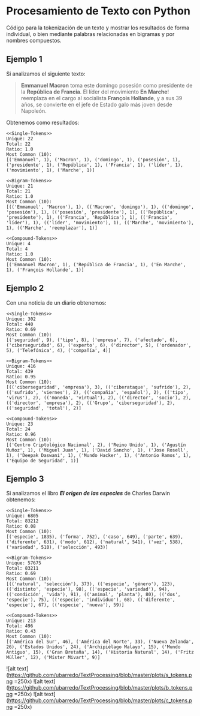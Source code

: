 # Procesamiento de Texto con Python
Código para la tokenización de un texto y mostrar los resultados de forma 
individual, o bien mediante palabras relacionadas en bigramas y por nombres compuestos.

## Ejemplo 1

Si analizamos el siguiente texto:
> **Emmanuel Macron** toma este domingo posesión como presidente de la 
**República de Francia**. El líder del movimiento **En Marche**! reemplaza en 
el cargo al socialista **François Hollande**, y a sus 39 años, se convierte en 
el jefe de Estado galo más joven desde Napoleón.

Obtenemos como resultados:

```
<<Single-Tokens>>
Unique: 22
Total: 22
Ratio: 1.0
Most Common (10):
[('Emmanuel', 1), ('Macron', 1), ('domingo', 1), ('posesión', 1), ('presidente', 1), ('República', 1), ('Francia', 1), ('líder', 1), ('movimiento', 1), ('Marche', 1)]

<<Bigram-Tokens>>
Unique: 21
Total: 21
Ratio: 1.0
Most Common (10):
[(('Emmanuel', 'Macron'), 1), (('Macron', 'domingo'), 1), (('domingo', 'posesión'), 1), (('posesión', 'presidente'), 1), (('República', 'presidente'), 1), (('Francia', 'República'), 1), (('Francia', 'líder'), 1), (('líder', 'movimiento'), 1), (('Marche', 'movimiento'), 1), (('Marche', 'reemplazar'), 1)]

<<Compound-Tokens>>
Unique: 4
Total: 4
Ratio: 1.0
Most Common (10):
[('Emmanuel Macron', 1), ('República de Francia', 1), ('En Marche', 1), ('François Hollande', 1)]
```

## Ejemplo 2

Con una noticia de un diario obtenemos:

```
<<Single-Tokens>>
Unique: 302
Total: 440
Ratio: 0.69
Most Common (10):
[('seguridad', 9), ('tipo', 8), ('empresa', 7), ('afectado', 6), ('ciberseguridad', 6), ('experto', 6), ('director', 5), ('ordenador', 5), ('Telefónica', 4), ('compañía', 4)]

<<Bigram-Tokens>>
Unique: 416
Total: 439
Ratio: 0.95
Most Common (10):
[(('ciberseguridad', 'empresa'), 3), (('ciberataque', 'sufrido'), 2), (('sufrido', 'viernes'), 2), (('compañía', 'español'), 2), (('tipo', 'virus'), 2), (('moneda', 'virtual'), 2), (('director', 'socio'), 2), (('director', 'empresa'), 2), (('Grupo', 'ciberseguridad'), 2), (('seguridad', 'total'), 2)]

<<Compound-Tokens>>
Unique: 23
Total: 24
Ratio: 0.96
Most Common (10):
[('Centro Criptológico Nacional', 2), ('Reino Unido', 1), ('Agustín Muñoz', 1), ('Miguel Juan', 1), ('David Sancho', 1), ('Jose Rosell', 1), ('Deepak Daswani', 1), ('Mundo Hacker', 1), ('Antonio Ramos', 1), ('Equipo de Seguridad', 1)]
```


## Ejemplo 3

Si analizamos el libro **_El origen de las especies_** de Charles Darwin obtenemos:

```
<<Single-Tokens>>
Unique: 6805
Total: 83212
Ratio: 0.08
Most Common (10):
[('especie', 1835), ('forma', 752), ('caso', 649), ('parte', 639), ('diferente', 631), ('modo', 612), ('natural', 541), ('vez', 538), ('variedad', 510), ('selección', 493)]

<<Bigram-Tokens>>
Unique: 57675
Total: 83211
Ratio: 0.69
Most Common (10):
[(('natural', 'selección'), 373), (('especie', 'género'), 123), (('distinto', 'especie'), 98), (('especie', 'variedad'), 94), (('condición', 'vida'), 91), (('animal', 'planta'), 80), (('dos', 'especie'), 75), (('especie', 'individuo'), 68), (('diferente', 'especie'), 67), (('especie', 'nueva'), 59)]

<<Compound-Tokens>>
Unique: 213
Total: 496
Ratio: 0.43
Most Common (10):
[('América del Sur', 46), ('América del Norte', 33), ('Nueva Zelanda', 26), ('Estados Unidos', 24), ('Archipiélago Malayo', 15), ('Mundo Antiguo', 15), ('Gran Bretaña', 14), ('Historia Natural', 14), ('Fritz Müller', 12), ('Míster Mivart', 9)]
```

![alt text](https://github.com/ubarredo/TextProcessing/blob/master/plots/s_tokens.png =250x)
![alt text](https://github.com/ubarredo/TextProcessing/blob/master/plots/b_tokens.png =250x)
![alt text](https://github.com/ubarredo/TextProcessing/blob/master/plots/c_tokens.png =250x)
